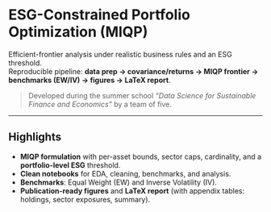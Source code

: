 # ESG-Constrained Portfolio Optimization (MIQP)

Efficient-frontier analysis under realistic business rules and an ESG threshold.  
Reproducible pipeline: **data prep → covariance/returns → MIQP frontier → benchmarks (EW/IV) → figures → LaTeX report**.

> Developed during the summer school *“Data Science for Sustainable Finance and Economics”* by a team of five.

---

## Highlights
- **MIQP formulation** with per-asset bounds, sector caps, cardinality, and a **portfolio-level ESG** threshold.
- **Clean notebooks** for EDA, cleaning, benchmarks, and analysis.
- **Benchmarks**: Equal Weight (EW) and Inverse Volatility (IV).
- **Publication-ready figures** and **LaTeX report** (with appendix tables: holdings, sector exposures, summary).



